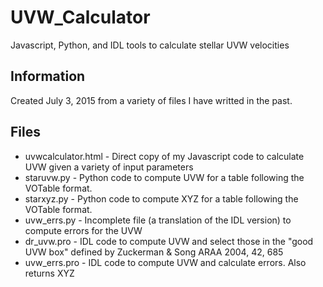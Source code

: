 # UVW_Calculator
Javascript, Python, and IDL tools to calculate stellar UVW velocities

## Information
Created July 3, 2015 from a variety of files I have writted in the past.

## Files
* uvwcalculator.html - Direct copy of my Javascript code to calculate UVW given a variety of input parameters
* staruvw.py - Python code to compute UVW for a table following the VOTable format.
* starxyz.py - Python code to compute XYZ for a table following the VOTable format.
* uvw_errs.py - Incomplete file (a translation of the IDL version) to compute errors for the UVW
* dr_uvw.pro - IDL code to compute UVW and select those in the "good UVW box" defined by Zuckerman & Song ARAA 2004, 42, 685
* uvw_errs.pro - IDL code to compute UVW and calculate errors. Also returns XYZ